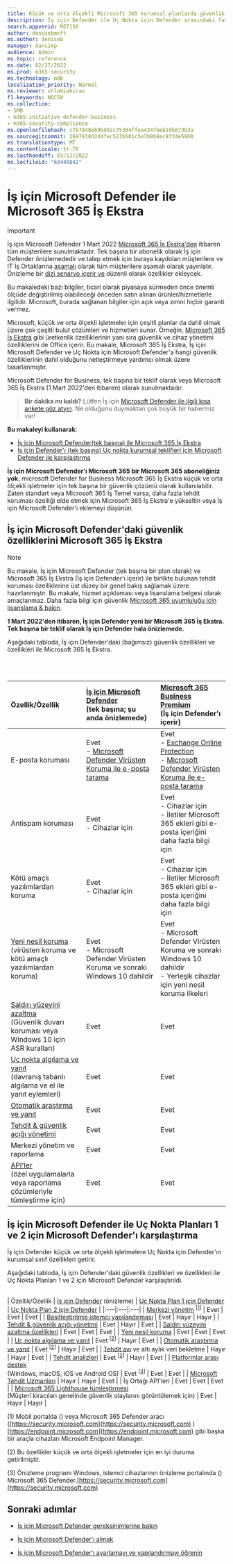 ```yaml
---
title: Küçük ve orta ölçekli Microsoft 365 kurumsal planlarda güvenlik özelliklerini karşılaştırma
description: İş için Defender ile Uç Nokta için Defender arasındaki farkları anlıyoruz. Her plana nelerin dahil olduğunu bilmek, organizasyonunız için bilinçli bir karar ataymanıza yardımcı olabilir.
search.appverid: MET150
author: denisebmsft
ms.author: deniseb
manager: dansimp
audience: Admin
ms.topic: reference
ms.date: 02/27/2022
ms.prod: m365-security
ms.technology: mdb
localization_priority: Normal
ms.reviewer: shlomiakirav
f1.keywords: NOCSH
ms.collection:
- SMB
- m365-initiative-defender-business
- m365-security-compliance
ms.openlocfilehash: c7b7848eb9bd02c75304ffea4347beb19b873b3a
ms.sourcegitcommit: 2697938d2d4fec523b501c5e7b0b8ec8f34e59b0
ms.translationtype: MT
ms.contentlocale: tr-TR
ms.lasthandoff: 03/12/2022
ms.locfileid: "63449842"
---
```

# <a name="compare-microsoft-defender-for-business-to-microsoft-365-business-premium"></a>İş için Microsoft Defender ile Microsoft 365 İş Ekstra

> [!IMPORTANT]
> İş için Microsoft Defender 1 Mart 2022 [Microsoft 365 İş Ekstra'den](../../business-premium/index.md) itibaren tüm müşterilere sunulmaktadır. Tek başına bir abonelik olarak İş için Defender önizlemededir ve talep etmek için buraya kaydolan müşterilere ve IT İş Ortaklarına [aşamalı](https://aka.ms/mdb-preview) olarak tüm müşterilere aşamalı olarak yayınlatır. Önizleme bir [dizi senaryo içerir ve](mdb-tutorials.md#try-these-preview-scenarios) düzenli olarak özellikler ekleycek.
> 
> Bu makaledeki bazı bilgiler, ticari olarak piyasaya sürmeden önce önemli ölçüde değiştirilmiş olabileceği önceden satın alınan ürünler/hizmetlerle ilgilidir. Microsoft, burada sağlanan bilgiler için açık veya zımni hiçbir garanti vermez. 

Microsoft, küçük ve orta ölçekli işletmeler için çeşitli planlar da dahil olmak üzere çok çeşitli bulut çözümleri ve hizmetleri sunar. Örneğin, [Microsoft 365 İş Ekstra](../../business/microsoft-365-business-overview.md) gibi üretkenlik özelliklerinin yanı sıra güvenlik ve cihaz yönetimi özelliklerini de Office içerir. Bu makale, Microsoft 365 İş Ekstra, İş için Microsoft Defender ve Uç Nokta için Microsoft Defender'a hangi güvenlik özelliklerinin dahil olduğunu netleştirmeye yardımcı olmak üzere tasarlanmıştır.

Microsoft Defender for Business, tek başına bir teklif olarak veya Microsoft 365 İş Ekstra (1 Mart 2022'den itibaren) olarak sunulmaktadır.

>
> **Bir dakika mı kaldı?**
> Lütfen İş için <a href="https://microsoft.qualtrics.com/jfe/form/SV_0JPjTPHGEWTQr4y" target="_blank">Microsoft Defender ile ilgili kısa ankete göz atyın</a>. Ne olduğunu duymaktan çok büyük bir habermiz var!
>

**Bu makaleyi kullanarak**:

- [İş için Microsoft Defender(tek başına) ile Microsoft 365 İş Ekstra](#compare-security-features-in-microsoft-defender-for-business-to-microsoft-365-business-premium)
- [İş için Defender'ı (tek başına) Uç nokta kurumsal teklifleri için Microsoft Defender ile karşılaştırma](#compare-microsoft-defender-for-business-to-microsoft-defender-for-endpoint-plans-1-and-2)

**İş için Microsoft Defender'ı Microsoft 365 bir Microsoft 365 aboneliğiniz yok.** microsoft Defender for Business Microsoft 365 İş Ekstra küçük ve orta ölçekli işletmeler için tek başına bir güvenlik çözümü olarak kullanılabilir. Zaten standart veya Microsoft 365 İş Temel varsa, daha fazla tehdit koruması özelliği elde etmek için Microsoft 365 İş Ekstra'e yükseltin veya İş için Microsoft Defender'ı eklemeyi düşünün. 

## <a name="compare-security-features-in-microsoft-defender-for-business-to-microsoft-365-business-premium"></a>İş için Microsoft Defender'daki güvenlik özelliklerini Microsoft 365 İş Ekstra

> [!NOTE]
> Bu makale, İş için Microsoft Defender (tek başına bir plan olarak) ve Microsoft 365 İş Ekstra (İş için Defender'ı içerir) ile birlikte bulunan tehdit koruması özelliklerine üst düzey bir genel bakış sağlamak üzere hazırlanmıştır. Bu makale, hizmet açıklaması veya lisanslama belgesi olarak amaçlanmaz. Daha fazla bilgi için güvenlik [Microsoft 365 uyumluluğu için lisanslama & bakın](/office365/servicedescriptions/microsoft-365-service-descriptions/microsoft-365-tenantlevel-services-licensing-guidance/microsoft-365-security-compliance-licensing-guidance).

**1 Mart 2022'den itibaren, İş için Defender yeni bir Microsoft 365 İş Ekstra. Tek başına bir teklif olarak İş için Defender hala önizlemede.**

Aşağıdaki tabloda, İş için Defender'daki (bağımsız) güvenlik özellikleri ve özellikleri ile Microsoft 365 İş Ekstra. 

 <br/><br/>

| Özellik/Özellik | [İş için Microsoft Defender](mdb-overview.md)<br/>(tek başına; şu anda önizlemede) | [Microsoft 365 Business Premium](../../business/microsoft-365-business-overview.md)<br/>(İş için Defender'ı içerir) |
|:---|:---|:---|
| E-posta koruması | Evet <br/>- [Microsoft Defender Virüsten Koruma ile e-posta tarama](../defender-endpoint/configure-advanced-scan-types-microsoft-defender-antivirus.md) | Evet <br/>- [Exchange Online Protection](../office-365-security/exchange-online-protection-overview.md) <br/>- [Microsoft Defender Virüsten Koruma ile e-posta tarama](../defender-endpoint/configure-advanced-scan-types-microsoft-defender-antivirus.md) |
| Antispam koruması | Evet <br/>- Cihazlar için | Evet <br/>- Cihazlar için<br/>- İletiler Microsoft 365 ekleri gibi e-posta içeriğini daha fazla bilgi için |
| Kötü amaçlı yazılımlardan koruma | Evet<br/>- Cihazlar için | Evet <br/>- Cihazlar için<br/>- İletiler Microsoft 365 ekleri gibi e-posta içeriğini daha fazla bilgi için |
| [Yeni nesil koruma](../defender-endpoint/microsoft-defender-antivirus-in-windows-10.md) <br/> (virüsten koruma ve kötü amaçlı yazılımlardan koruma) | Evet<br/>- Microsoft Defender Virüsten Koruma ve sonraki Windows 10 dahildir  | Evet <br/>- Microsoft Defender Virüsten Koruma ve sonraki Windows 10 dahildir<br/>- Yerleşik cihazlar için yeni nesil koruma ilkeleri |
| [Saldırı yüzeyini azaltma](../defender-endpoint/overview-attack-surface-reduction.md) <br/>(Güvenlik duvarı koruması veya Windows 10 için ASR kuralları) | Evet  | Evet  |
| [Uç nokta algılama ve yanıt](../defender-endpoint/overview-endpoint-detection-response.md) <br/>(davranış tabanlı algılama ve el ile yanıt eylemleri) | Evet | Evet |
| [Otomatik araştırma ve yanıt](../defender-endpoint/automated-investigations.md) | Evet | Evet |
| [Tehdit & güvenlik açığı yönetimi](../defender-endpoint/tvm-dashboard-insights.md) | Evet | Evet |
| Merkezi yönetim ve raporlama  | Evet  | Evet  |
| [API'ler](../defender-endpoint/apis-intro.md) <br/>(özel uygulamalarla veya raporlama çözümleriyle tümleştirme için)  | Evet | Evet |


## <a name="compare-microsoft-defender-for-business-to-microsoft-defender-for-endpoint-plans-1-and-2"></a>İş için Microsoft Defender ile Uç Nokta Planları 1 ve 2 için Microsoft Defender'ı karşılaştırma

İş için Defender küçük ve orta ölçekli işletmelere Uç Nokta için Defender'ın kurumsal sınıf özellikleri getirir. 

Aşağıdaki tabloda, İş için Defender'daki güvenlik özellikleri ve özellikleri ile Uç Nokta Planları 1 ve 2 için Microsoft Defender karşılaştırıldı. <br/><br/>

| Özellik/Özellik | [İş için Defender](mdb-overview.md) (önizleme) | [Uç Nokta Plan 1 için Defender](../defender-endpoint/defender-endpoint-plan-1.md) | [Uç Nokta Plan 2 için Defender](../defender-endpoint/microsoft-defender-endpoint.md) |
|:---|:---|:---|
| [Merkezi yönetim](../defender-endpoint/manage-atp-post-migration.md) <sup>[[1](#fn1)]</sup> | Evet | Evet | Evet |
| [Basitleştirilmiş istemci yapılandırması](mdb-simplified-configuration.md) | Evet | Hayır | Hayır |
| [Tehdit & güvenlik açığı yönetimi](../defender-endpoint/next-gen-threat-and-vuln-mgt.md) | Evet | Hayır | Evet |
| [Saldırı yüzeyini azaltma özellikleri](../defender-endpoint/overview-attack-surface-reduction.md) | Evet | Evet | Evet |
| [Yeni nesil koruma](../defender-endpoint/next-generation-protection.md) | Evet | Evet | Evet |
| [Uç nokta algılama ve yanıt](../defender-endpoint/overview-endpoint-detection-response.md) | Evet <sup>[[2](#fn2)]</sup> | Hayır | Evet |
| [Otomatik araştırma ve yanıt](../defender-endpoint/automated-investigations.md) | Evet <sup>[[2](#fn2)]</sup> | Hayır | Evet |
| [Tehdit avı](../defender-endpoint/advanced-hunting-overview.md) ve altı aylık veri bekletme | Hayır | Hayır | Evet |
| [Tehdit analizleri](../defender-endpoint/threat-analytics.md) | Evet <sup>[[2](#fn2)]</sup> | Hayır | Evet |
| [Platformlar arası destek](../defender-endpoint/minimum-requirements.md) <br/>(Windows, macOS, iOS ve Android OS) | Evet <sup>[[3](#fn3)]</sup> | Evet | Evet |
| [Microsoft Tehdit Uzmanları](../defender-endpoint/microsoft-threat-experts.md) | Hayır | Hayır | Evet |
| İş Ortağı API'leri | Evet | Evet | Evet |
| [Microsoft 365 Lighthouse tümleştirmesi](../../lighthouse/m365-lighthouse-overview.md) <br/>(Müşteri kiracıları genelinde güvenlik olaylarını görüntülemek için) | Evet | Hayır | Hayır |

(<a id="fn1">1</a>) Mobil portalda () veya Microsoft 365 Defender aracı ([https://security.microsoft.com](https://security.microsoft.com) )[https://endpoint.microsoft.com](https://endpoint.microsoft.com) gibi başka bir araçla cihazları Microsoft Endpoint Manager.

(<a id="fn2">2</a>) Bu özellikler küçük ve orta ölçekli işletmeler için en iyi duruma getirilmiştir.

(<a id="fn3">3</a>) Önizleme programı Windows, istemci cihazlarının önizleme portalında () Microsoft 365 Defender.[https://security.microsoft.com](https://security.microsoft.com)

## <a name="next-steps"></a>Sonraki adımlar

- [İş için Microsoft Defender gereksinimlerine bakın](mdb-requirements.md)

- [İş için Microsoft Defender'ı almak](get-defender-business.md)

- [İş için Microsoft Defender'ı ayarlamayı ve yapılandırmayı öğrenin](mdb-setup-configuration.md) 
